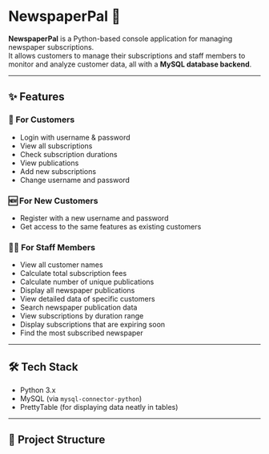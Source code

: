 # NewspaperPal 📰  

**NewspaperPal** is a Python-based console application for managing newspaper subscriptions.  
It allows customers to manage their subscriptions and staff members to monitor and analyze customer data, all with a **MySQL database backend**.  

---

## ✨ Features  

### 👤 For Customers  
- Login with username & password  
- View all subscriptions  
- Check subscription durations  
- View publications  
- Add new subscriptions  
- Change username and password  

### 🆕 For New Customers  
- Register with a new username and password  
- Get access to the same features as existing customers  

### 👨‍💼 For Staff Members  
- View all customer names  
- Calculate total subscription fees  
- Calculate number of unique publications  
- Display all newspaper publications  
- View detailed data of specific customers  
- Search newspaper publication data  
- View subscriptions by duration range  
- Display subscriptions that are expiring soon  
- Find the most subscribed newspaper  

---

## 🛠️ Tech Stack  
- Python 3.x  
- MySQL (via `mysql-connector-python`)  
- PrettyTable (for displaying data neatly in tables)  

---

## 📂 Project Structure  
